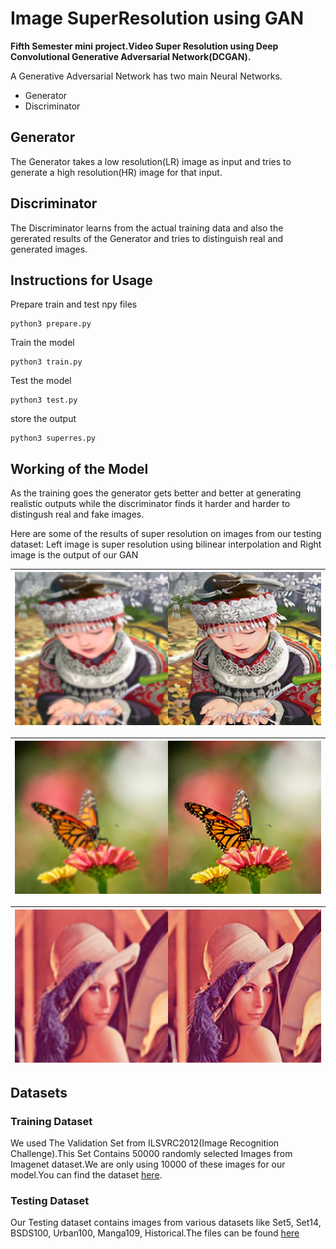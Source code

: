 # Image SuperResolution using GAN
**Fifth Semester mini project.Video Super Resolution using Deep Convolutional Generative Adversarial Network(DCGAN).**

A Generative Adversarial Network has two main Neural Networks.
* Generator
* Discriminator

## Generator

The Generator takes a low resolution(LR) image as input and tries to generate a high resolution(HR) image for that input.
## Discriminator

The Discriminator learns from the actual training data and also the gererated results of the Generator and tries to distinguish real and generated images.

## Instructions for Usage
Prepare train and test npy files
```
python3 prepare.py
```
Train the model
```
python3 train.py
```
Test the model
```
python3 test.py
```
store the output
```
python3 superres.py
```
## Working of the Model
As the training goes the generator gets better and better at generating realistic outputs while the discriminator finds it harder and harder to distingush real and fake images. 

Here are some of the results of super resolution on images from our testing dataset:
Left image is super resolution using bilinear interpolation and Right image is the output of our GAN

| ![comic](comic.png) | 
|:--:| 

| ![butterfly](butterfly.png)| 
|:--:| 

| ![lenna](lenna.png)| 
|:--:| 


## Datasets
### Training Dataset
We used The Validation Set from ILSVRC2012(Image Recognition Challenge).This Set Contains 50000 randomly selected Images from Imagenet dataset.We are only using 10000 of these images for our model.You can find the dataset [here](http://www.image-net.org/challenges/LSVRC/2012/nnoupb/ILSVRC2012_img_val.tar).

### Testing Dataset
Our Testing dataset contains images from various datasets like Set5, Set14, BSDS100, Urban100, Manga109, Historical.The files can be found [here](http://vllab.ucmerced.edu/wlai24/LapSRN/results/SR_testing_datasets.zip)





